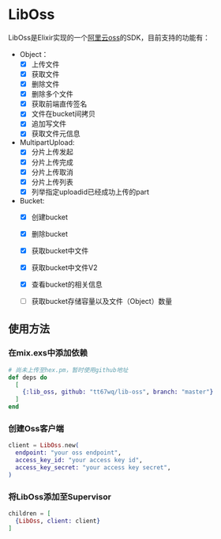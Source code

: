 # LibOss

LibOss是Elixir实现的一个[阿里云oss](https://help.aliyun.com/product/31815.html)的SDK，目前支持的功能有：

- Object：
  - [x] 上传文件
  - [x] 获取文件
  - [x] 删除文件
  - [x] 删除多个文件
  - [x] 获取前端直传签名
  - [x] 文件在bucket间拷贝
  - [x] 追加写文件
  - [x] 获取文件元信息

- MultipartUpload:
  - [x] 分片上传发起
  - [x] 分片上传完成
  - [x] 分片上传取消
  - [x] 分片上传列表
  - [x] 列举指定uploadid已经成功上传的part
 
- Bucket:
  - [x] 创建bucket
  - [x] 删除bucket
  - [x] 获取bucket中文件
  - [x] 获取bucket中文件V2
  - [x] 查看bucket的相关信息
  - [ ] 获取bucket存储容量以及文件（Object）数量



## 使用方法

### 在mix.exs中添加依赖

```elixir
# 尚未上传至hex.pm，暂时使用github地址
def deps do
  [
    {:lib_oss, github: "tt67wq/lib-oss", branch: "master"}
  ]
end
```


### 创建Oss客户端

```elixir
client = LibOss.new(
  endpoint: "your oss endpoint",
  access_key_id: "your access key id",
  access_key_secret: "your access key secret",
)
```

### 将LibOss添加至Supervisor

```elixir
children = [
  {LibOss, client: client}
]
```

